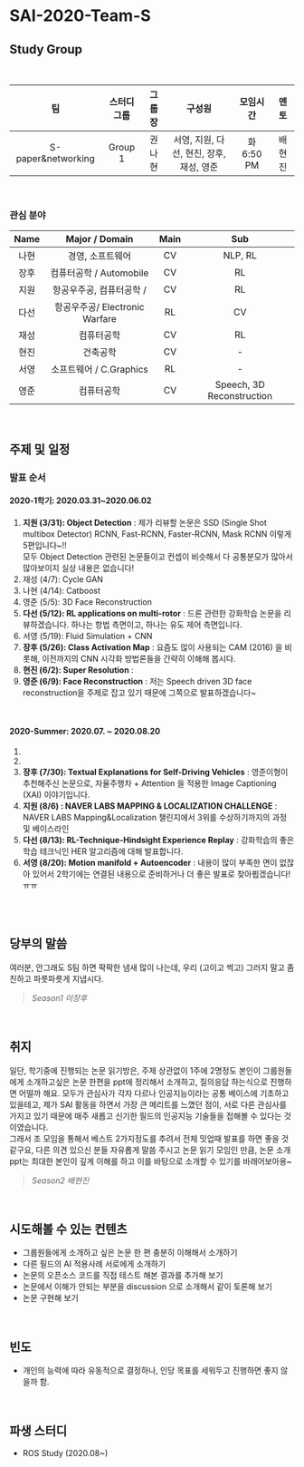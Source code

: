# SAI-2020-Team-S

## Study Group

<br>

|    팀    | 스터디그룹 | 그룹장 | 구성원 | 모임시간 |   멘토  |
|:--------:|:---------:|:------:|:------:|:--------:|:------:|
| S-paper&networking   |   Group 1 |   권나현 | 서영, 지원, 다선, 현진, 장후, 재성, 영준  |  화 6:50 PM  | 배현진 |

<br>

### 관심 분야

|    Name  | Major / Domain    | Main |    Sub   |
|:--------:|:-----------------:|:----:|:---------:|
| 나현     | 경영, 소프트웨어         | CV  | NLP, RL |
| 장후     | 컴퓨터공학 / Automobile | CV  | RL |
| 지원     | 항공우주공, 컴퓨터공학 /      | CV  | RL |
| 다선     | 항공우주공/ Electronic Warfare | RL  | CV |
| 재성     | 컴퓨터공학          | CV  | RL |
| 현진     | 건축공학          | CV  |  - |
| 서영     | 소프트웨어 / C.Graphics  | RL  |  - |
| 영준     | 컴퓨터공학         | CV  | Speech, 3D Reconstruction |

<br>

## 주제 및 일정

### 발표 순서 <br>

#### 2020-1학기: 2020.03.31~2020.06.02

1. **지원 (3/31): Object Detection** : 제가 리뷰할 논문은 SSD (Single Shot multibox Detector) RCNN, Fast-RCNN, Faster-RCNN, Mask RCNN 이렇게 5편입니다~!! <br> 
  모두 Object Detection 관련된 논문들이고 컨셉이 비슷해서 다 공통분모가 많아서 많아보이지 실상 내용은 없습니다!
2. 재성 (4/7): Cycle GAN
3. 나현 (4/14): Catboost
4. 영준 (5/5): 3D Face Reconstruction
5. **다선 (5/12): RL applications on multi-rotor** : 드론 관련한 강화학습 논문을 리뷰하겠습니다. 하나는 항법 측면이고, 하나는 유도 제어 측면입니다.
6. 서영 (5/19): Fluid Simulation + CNN 
7. **장후 (5/26): Class Activation Map** : 요즘도 많이 사용되는 CAM (2016) 을 비롯해, 이전까지의 CNN 시각화 방법론들을 간략히 이해해 봅시다.
8. **현진 (6/2): Super Resolution** :
9. **영준 (6/9): Face Reconstruction** : 저는 Speech driven 3D face reconstruction을 주제로 잡고 있기 때문에 그쪽으로 발표하겠습니다~

<br>

#### 2020-Summer: 2020.07. ~ 2020.08.20

1.
2.
3. **장후 (7/30): Textual Explanations for Self-Driving Vehicles** : 영준이형이 추천해주신 논문으로, 자율주행차 + Attention 을 적용한 Image Captioning (XAI) 이야기입니다.
4. **지원 (8/6) : NAVER LABS MAPPING & LOCALIZATION CHALLENGE** : NAVER LABS Mapping&Localization 챌린지에서 3위를 수상하기까지의 과정 및 베이스라인 
5. **다선 (8/13): RL-Technique-Hindsight Experience Replay** : 강화학습의 좋은 학습 테크닉인 HER 알고리즘에 대해 발표합니다.
6. **서영 (8/20): Motion manifold + Autoencoder** : 내용이 많이 부족한 면이 없잖아 있어서 2학기에는 연결된 내용으로 준비하거나 더 좋은 발표로 찾아뵙겠습니다! ㅠㅠ

<br>
<br>


## 당부의 말씀

여러분, 안그래도 S팀 하면 팍팍한 냄새 많이 나는데, 우리 (고이고 썩고) 그러지 말고 좀 친하고 파릇파릇게 지냅시다. <br>

> *Season1 이장후*

<br>

## 취지

일단, 학기중에 진행되는 논문 읽기방은, 주제 상관없이 1주에 2명정도 본인이 그룹원들에게 소개하고싶은 논문 한편을 ppt에 정리해서 소개하고, 질의응답 하는식으로 진행하면 어떨까 해요. 모두가 관심사가 각자 다르나 인공지능이라는 공통 베이스에 기초하고 있을테고, 제가 SAI 활동을 하면서 가장 큰 메리트를 느꼈던 점이, 서로 다른 관심사를 가지고 있기 때문에 매주 새롭고 신기한 필드의 인공지능 기술들을 접해볼 수 있다는 것이였습니다. <br>
그래서 조 모임을 통해서 베스트 2가지정도를 추려서 전체 밋업때 발표를 하면 좋을 것 같구요, 다른 의견 있으신 분들 자유롭게 말씀 주시고 논문 읽기 모임인 만큼, 논문 소개 ppt는 최대한 본인이 깊게 이해를 하고 이를 바탕으로 소개할 수 있기를 바래어보아용~  <br>

> *Season2 배현진*

<br>

## 시도해볼 수 있는 컨텐츠

- 그룹원들에게 소개하고 싶은 논문 한 편 충분히 이해해서 소개하기
- 다른 필드의 AI 적용사례 서로에게 소개하기
- 논문의 오픈소스 코드를 직접 테스트 해본 결과를 추가해 보기
- 논문에서 이해가 안되는 부분을 discussion 으로 소개해서 같이 토론해 보기
- 논문 구현해 보기

<br>

## 빈도

- 개인의 능력에 따라 유동적으로 결정하나, 인당 목표를 세워두고 진행하면 좋지 않을까 함.

<br>

## 파생 스터디

- ROS Study (2020.08~)

